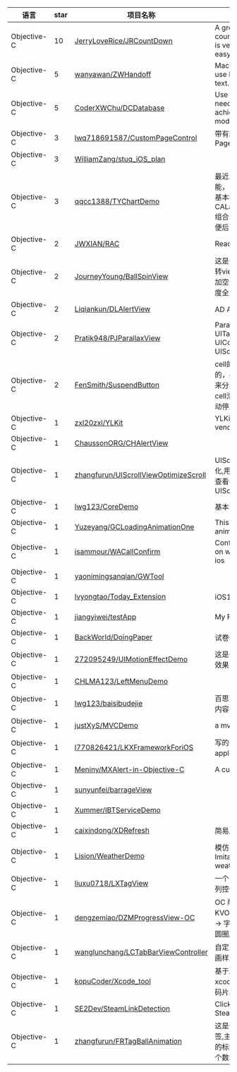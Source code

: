 语言|star|项目名称|描述
---|---|---|---
Objective-C|10|[JerryLoveRice/JRCountDown](https://github.com/JerryLoveRice/JRCountDown)|A great of the countdown widget, it is very convenient and easy to use.
Objective-C|5|[wanyawan/ZWHandoff](https://github.com/wanyawan/ZWHandoff)|Mac,ipad and iphone use handoff share text.
Objective-C|5|[CoderXWChu/DCDatabase](https://github.com/CoderXWChu/DCDatabase)|Use DCDatabase, Just need one code to achieve  cache models.
Objective-C|3|[lwq718691587/CustomPageControl](https://github.com/lwq718691587/CustomPageControl)|带有粘性动画的 自定义 PageControl
Objective-C|3|[WilliamZang/stuq_iOS_plan](https://github.com/WilliamZang/stuq_iOS_plan)| 
Objective-C|3|[qqcc1388/TYChartDemo](https://github.com/qqcc1388/TYChartDemo)|最近工作中用到绘图功能，自己写的小Demo，基本都是CALayer+UIBezierPath组合的动画，留存，以便后面用到时回来查看
Objective-C|2|[JWXIAN/RAC](https://github.com/JWXIAN/RAC)|ReactiveCocoa
Objective-C|2|[JourneyYoung/BallSpinView](https://github.com/JourneyYoung/BallSpinView)|这是一个球形的立体旋转view，给这个view添加空间数字可实现360度全方位旋转
Objective-C|2|[Liqiankun/DLAlertView](https://github.com/Liqiankun/DLAlertView)|AD AlertView 广告弹框
Objective-C|2|[Pratik948/PJParallaxView](https://github.com/Pratik948/PJParallaxView)|Parallax view for UITableView, UICollectionView and UIScrollView
Objective-C|2|[FenSmith/SuspendButton](https://github.com/FenSmith/SuspendButton)|cell的动画效果是抄袭来的，感觉不错，所以拿来分享了。浮层按钮，cell滑动时按钮隐藏，滑动停止时按钮出现。
Objective-C|1|[zxl20zxl/YLKit](https://github.com/zxl20zxl/YLKit)|YLKit is common vendor
Objective-C|1|[ChaussonORG/CHAlertView](https://github.com/ChaussonORG/CHAlertView)| 
Objective-C|1|[zhangfurun/UIScrollViewOptimizeScroll](https://github.com/zhangfurun/UIScrollViewOptimizeScroll)|UIScrollView的滑动优化,用于多照片展示,照片查看器可以采用的UIScrollView
Objective-C|1|[lwg123/CoreDemo](https://github.com/lwg123/CoreDemo)|基本动画实现
Objective-C|1|[Yuzeyang/GCLoadingAnimationOne](https://github.com/Yuzeyang/GCLoadingAnimationOne)|This is a loading animation
Objective-C|1|[isammour/WACallConfirm](https://github.com/isammour/WACallConfirm)|Confirm before calling on whatsapp app for ios
Objective-C|1|[yaonimingsanqian/GWTool](https://github.com/yaonimingsanqian/GWTool)| 
Objective-C|1|[lvyongtao/Today_Extension](https://github.com/lvyongtao/Today_Extension)|iOS10日期插件
Objective-C|1|[jiangyiwei/testApp](https://github.com/jiangyiwei/testApp)|My First GitHub Demo
Objective-C|1|[BackWorld/DoingPaper](https://github.com/BackWorld/DoingPaper)|试卷做题
Objective-C|1|[272095249/UIMotionEffectDemo](https://github.com/272095249/UIMotionEffectDemo)|这是一个添加背景视差效果的工程
Objective-C|1|[CHLMA123/LeftMenuDemo](https://github.com/CHLMA123/LeftMenuDemo)| 
Objective-C|1|[lwg123/baisibudejie](https://github.com/lwg123/baisibudejie)|百思不得姐基本界面个内容实现
Objective-C|1|[justXyS/MVCDemo](https://github.com/justXyS/MVCDemo)|a mvc demo
Objective-C|1|[l770826421/LKXFrameworkForiOS](https://github.com/l770826421/LKXFrameworkForiOS)|写的一个iOS application框架
Objective-C|1|[Meniny/MXAlert-in-Objective-C](https://github.com/Meniny/MXAlert-in-Objective-C)|A custom alert view.
Objective-C|1|[sunyunfei/barrageView](https://github.com/sunyunfei/barrageView)| 
Objective-C|1|[Xummer/IBTServiceDemo](https://github.com/Xummer/IBTServiceDemo)| 
Objective-C|1|[caixindong/XDRefresh](https://github.com/caixindong/XDRefresh)|简易版上下拉刷新控件
Objective-C|1|[Lision/WeatherDemo](https://github.com/Lision/WeatherDemo)|   模仿系统天气应用 Imitation system weather application
Objective-C|1|[liuxu0718/LXTagView](https://github.com/liuxu0718/LXTagView)|一个简单实用的标签排列控件
Objective-C|1|[dengzemiao/DZMProgressView-OC](https://github.com/dengzemiao/DZMProgressView-OC)|OC 版本 进度条 自带 KVO 监听各个属性变化 -> 字体 颜色 背景颜色 圆圈颜色 等
Objective-C|1|[wanglunchang/LCTabBarViewController](https://github.com/wanglunchang/LCTabBarViewController)|自定义简单的TabBar动画样式
Objective-C|1|[kopuCoder/Xcode_tool](https://github.com/kopuCoder/Xcode_tool)|基于唐巧大神的xcode_tool做自己的代码片段
Objective-C|1|[SE2Dev/SteamLinkDetection](https://github.com/SE2Dev/SteamLinkDetection)|Clickable Links in Steam Mobile for iOS!
Objective-C|1|[zhangfurun/FRTagBallAnimation](https://github.com/zhangfurun/FRTagBallAnimation)|这是一个球型的动态标签,主要是动态展示推荐的标签,适合推荐.需要给个数组用来展示就可以
